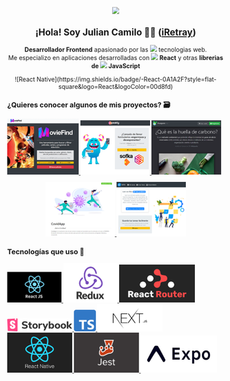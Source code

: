 <p align="center" width="300">
   <img align="center" width="200" src="https://avatars.githubusercontent.com/u/47187585?s=400&u=4093891962c1f82be116b6b93ea927a0424fa349&v=4" />
   <h2 align="center">¡Hola! Soy Julian Camilo 🧑‍💻 (<a href="https://github.com/iRetray" target="blank">iRetray</a>)</h2>
</p>

<p align="center" style="font-size:15;"><strong>Desarrollador Frontend</strong> apasionado por las <img width="15" src="https://upload.wikimedia.org/wikipedia/commons/6/61/HTML5_logo_and_wordmark.svg"> tecnologias web.<br /> Me especializo en aplicaciones desarrolladas con <strong><img width="15" src="https://upload.wikimedia.org/wikipedia/commons/4/47/React.svg"> React</strong> y  otras <strong>librerias de <img width="15" src="https://upload.wikimedia.org/wikipedia/commons/9/99/Unofficial_JavaScript_logo_2.svg"> JavaScript</strong></p>

<p align="center">
![React Native](https://img.shields.io/badge/-React-0A1A2F?style=flat-square&logo=React&logoColor=00d8fd)
</p>


### ¿Quieres conocer algunos de mis proyectos? 🗃

<a href='https://github.com/iRetray/moviefind' target='_blank'>
  <img width='33%' src='https://raw.githubusercontent.com/iRetray/iretray/master/moviefind.png' alt='MovieFind - Buscador de películas y series' />
</a>
<a href='https://github.com/iRetray/RetoSofkathon' target='_blank'>
  <img width='32%' src='https://raw.githubusercontent.com/iRetray/iretray/master/speakly.png' alt='Speakly - Asistente de trabajo' />
</a>
<a href='https://github.com/iRetray/HuellaDeCarbono' target='_blank'>
  <img width='32%' src='https://raw.githubusercontent.com/iRetray/iretray/master/ifootprint.png' alt='Calculadora de huella de carbono' />
</a>

<p align="center">
    <a href='https://github.com/iRetray/CovidApp' target='_blank'>
    <img width='32%' src='https://raw.githubusercontent.com/iRetray/iretray/master/covid.png' alt='Estado actual del COVID-19' />
    </a>
    <a href='https://github.com/iRetray/toDoApp' target='_blank'>
    <img width='32%' src='https://raw.githubusercontent.com/iRetray/iretray/master/todo.png' alt='Toma notas facilmente' />
    </a>
</p>

### Tecnologías que uso 🚀

<a href='#' target='_blank'>
  <img width='25%' src='https://raw.githubusercontent.com/iRetray/iretray/master/react.png' alt='' />
</a>
<a href='#' target='_blank'>
  <img width='25%' src='https://raw.githubusercontent.com/iRetray/iretray/master/redux.jpg' alt='' />
</a>
<a href='#' target='_blank'>
  <img width='35%' src='https://raw.githubusercontent.com/iRetray/iretray/master/router.png' alt='' />
</a>
<a href='#' target='_blank'>
  <img width='30%' src='https://raw.githubusercontent.com/iRetray/iretray/master/storybook.png' alt='' />
</a>
<a href='#' target='_blank'>
  <img width='10%' src='https://raw.githubusercontent.com/iRetray/iretray/master/ts.png' alt='' />
</a>
<a href='#' target='_blank'>
  <img width='30%' src='https://raw.githubusercontent.com/iRetray/iretray/master/next.png' alt='' />
</a>
<a href='#' target='_blank'>
  <img width='30%' src='https://raw.githubusercontent.com/iRetray/iretray/master/native.png' alt='' />
</a>
<a href='#' target='_blank'>
  <img width='30%' src='https://raw.githubusercontent.com/iRetray/iretray/master/jest.png' alt='' />
</a>
<a href='#' target='_blank'>
  <img width='35%' src='https://raw.githubusercontent.com/iRetray/iretray/master/expo.png' alt='' />
</a>
